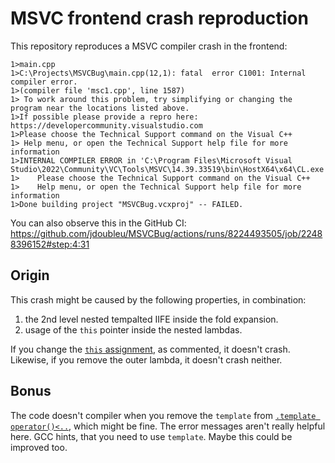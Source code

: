# MSVC frontend crash reproduction
This repository reproduces a MSVC compiler crash in the frontend:

```
1>main.cpp
1>C:\Projects\MSVCBug\main.cpp(12,1): fatal  error C1001: Internal compiler error.
1>(compiler file 'msc1.cpp', line 1587)
1> To work around this problem, try simplifying or changing the program near the locations listed above.
1>If possible please provide a repro here: https://developercommunity.visualstudio.com
1>Please choose the Technical Support command on the Visual C++
1> Help menu, or open the Technical Support help file for more information
1>INTERNAL COMPILER ERROR in 'C:\Program Files\Microsoft Visual Studio\2022\Community\VC\Tools\MSVC\14.39.33519\bin\HostX64\x64\CL.exe'
1>    Please choose the Technical Support command on the Visual C++
1>    Help menu, or open the Technical Support help file for more information
1>Done building project "MSVCBug.vcxproj" -- FAILED.
```

You can also observe this in the GitHub CI: https://github.com/jdoubleu/MSVCBug/actions/runs/8224493505/job/22488396152#step:4:31

## Origin
This crash might be caused by the following properties, in combination:
1. the 2nd level nested tempalted IIFE inside the fold expansion.
2. usage of the `this` pointer inside the nested lambdas.

If you change the [`this` assignment](./main.cpp#L20), as commented, it doesn't crash. Likewise, if you remove the outer lambda, it doesn't crash neither.

## Bonus
The code doesn't compiler when you remove the `template` from [`.template operator()<..`](./main.cpp#L21), which might be fine. The error messages aren't really helpful here. GCC hints, that you need to use `template`. Maybe this could be improved too.